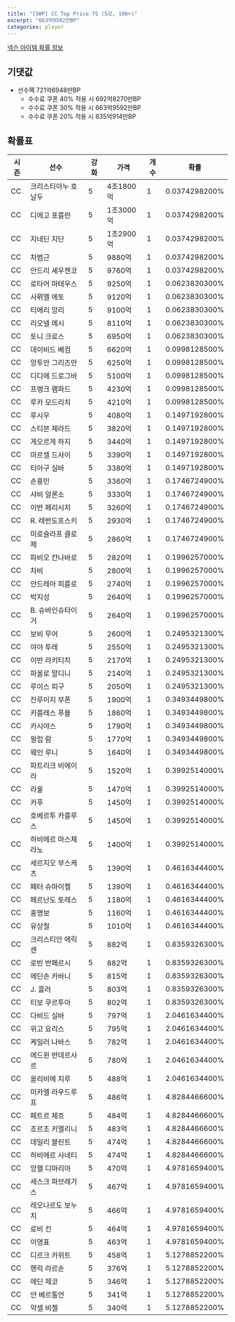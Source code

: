 ```yaml
---
title: "[SWP] CC Top Price 75 (5강, 106+)"
excerpt: "663억9592만BP"
categories: player
---
```

[넥슨 아이템 확률 정보](http://iteminfo.nexon.com/probability/fo4?sn=7445)

## 기댓값
- 선수팩 721억6948만BP
  - 수수료 쿠폰 40% 적용 시 692억8270만BP
  - 수수료 쿠폰 30% 적용 시 663억9592만BP
  - 수수료 쿠폰 20% 적용 시 635억914만BP


## 확률표

|시즌|선수|강화|가격|개수|확률|
|---|---|---|---|---|---|
|CC|크리스티아누 호날두|5|4조1800억|1|0.0374298200%|
|CC|디에고 포를란|5|1조3000억|1|0.0374298200%|
|CC|지네딘 지단|5|1조2900억|1|0.0374298200%|
|CC|차범근|5|9880억|1|0.0374298200%|
|CC|안드리 셰우첸코|5|9760억|1|0.0374298200%|
|CC|로타어 마테우스|5|9250억|1|0.0623830300%|
|CC|사뮈엘 에토|5|9120억|1|0.0623830300%|
|CC|티에리 앙리|5|9100억|1|0.0623830300%|
|CC|리오넬 메시|5|8110억|1|0.0623830300%|
|CC|토니 크로스|5|6950억|1|0.0623830300%|
|CC|데이비드 베컴|5|6620억|1|0.0998128500%|
|CC|앙투안 그리즈만|5|6250억|1|0.0998128500%|
|CC|디디에 드로그바|5|5100억|1|0.0998128500%|
|CC|프랭크 램파드|5|4230억|1|0.0998128500%|
|CC|루카 모드리치|5|4210억|1|0.0998128500%|
|CC|루시우|5|4080억|1|0.1497192800%|
|CC|스티븐 제라드|5|3820억|1|0.1497192800%|
|CC|게오르게 하지|5|3440억|1|0.1497192800%|
|CC|마르셀 드사이|5|3390억|1|0.1497192800%|
|CC|티아구 실바|5|3380억|1|0.1497192800%|
|CC|손흥민|5|3360억|1|0.1746724900%|
|CC|샤비 알론소|5|3330억|1|0.1746724900%|
|CC|이반 페리시치|5|3260억|1|0.1746724900%|
|CC|R. 레반도프스키|5|2930억|1|0.1746724900%|
|CC|미로슬라프 클로제|5|2860억|1|0.1746724900%|
|CC|파비오 칸나바로|5|2820억|1|0.1996257000%|
|CC|차비|5|2800억|1|0.1996257000%|
|CC|안드레아 피를로|5|2740억|1|0.1996257000%|
|CC|박지성|5|2640억|1|0.1996257000%|
|CC|B. 슈바인슈타이거|5|2640억|1|0.1996257000%|
|CC|보비 무어|5|2600억|1|0.2495321300%|
|CC|야야 투레|5|2550억|1|0.2495321300%|
|CC|이반 라키티치|5|2170억|1|0.2495321300%|
|CC|파올로 말디니|5|2140억|1|0.2495321300%|
|CC|루이스 피구|5|2050억|1|0.2495321300%|
|CC|잔루이지 부폰|5|1900억|1|0.3493449800%|
|CC|카를레스 푸욜|5|1860억|1|0.3493449800%|
|CC|카시야스|5|1790억|1|0.3493449800%|
|CC|필립 람|5|1770억|1|0.3493449800%|
|CC|웨인 루니|5|1640억|1|0.3493449800%|
|CC|파트리크 비에이라|5|1520억|1|0.3992514000%|
|CC|라울|5|1470억|1|0.3992514000%|
|CC|카푸|5|1450억|1|0.3992514000%|
|CC|호베르투 카를루스|5|1450억|1|0.3992514000%|
|CC|하비에르 마스체라노|5|1400억|1|0.3992514000%|
|CC|세르지오 부스케츠|5|1390억|1|0.4616344400%|
|CC|페터 슈마이켈|5|1390억|1|0.4616344400%|
|CC|페르난도 토레스|5|1180억|1|0.4616344400%|
|CC|홍명보|5|1160억|1|0.4616344400%|
|CC|유상철|5|1010억|1|0.4616344400%|
|CC|크리스티안 에릭센|5|882억|1|0.8359326300%|
|CC|로빈 반페르시|5|882억|1|0.8359326300%|
|CC|에딘손 카바니|5|815억|1|0.8359326300%|
|CC|J. 콜러|5|803억|1|0.8359326300%|
|CC|티보 쿠르투아|5|802억|1|0.8359326300%|
|CC|다비드 실바|5|797억|1|2.0461634400%|
|CC|위고 요리스|5|795억|1|2.0461634400%|
|CC|케일러 나바스|5|782억|1|2.0461634400%|
|CC|에드윈 반데르사르|5|780억|1|2.0461634400%|
|CC|올리비에 지루|5|488억|1|2.0461634400%|
|CC|미카엘 라우드루프|5|486억|1|4.8284466600%|
|CC|페트르 체흐|5|484억|1|4.8284466600%|
|CC|조르조 키엘리니|5|483억|1|4.8284466600%|
|CC|데일리 블린트|5|474억|1|4.8284466600%|
|CC|하비에르 사네티|5|474억|1|4.8284466600%|
|CC|앙헬 디마리아|5|470억|1|4.9781659400%|
|CC|세스크 파브레가스|5|467억|1|4.9781659400%|
|CC|레오나르도 보누치|5|466억|1|4.9781659400%|
|CC|로비 킨|5|464억|1|4.9781659400%|
|CC|이영표|5|463억|1|4.9781659400%|
|CC|디르크 카위트|5|458억|1|5.1278852200%|
|CC|헨릭 라르손|5|376억|1|5.1278852200%|
|CC|에딘 제코|5|346억|1|5.1278852200%|
|CC|얀 베르통언|5|341억|1|5.1278852200%|
|CC|악셀 비첼|5|340억|1|5.1278852200%|
